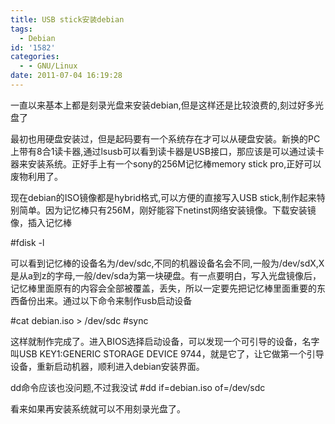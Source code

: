 ```yaml
---
title: USB stick安装debian
tags:
  - Debian
id: '1582'
categories:
  - - GNU/Linux
date: 2011-07-04 16:19:28
---
```


一直以来基本上都是刻录光盘来安装debian,但是这样还是比较浪费的,刻过好多光盘了
<!-- more -->
最初也用硬盘安装过，但是起码要有一个系统存在才可以从硬盘安装。新换的PC上带有8合1读卡器,通过lsusb可以看到读卡器是USB接口，那应该是可以通过读卡器来安装系统。正好手上有一个sony的256M记忆棒memory stick pro,正好可以废物利用了。

现在debian的ISO镜像都是hybrid格式,可以方便的直接写入USB stick,制作起来特别简单。因为记忆棒只有256M，刚好能容下netinst网络安装镜像。下载安装镜像，插入记忆棒

#fdisk -l

可以看到记忆棒的设备名为/dev/sdc,不同的机器设备名会不同,一般为/dev/sdX,X是从a到z的字母,一般/dev/sda为第一块硬盘。有一点要明白，写入光盘镜像后，记忆棒里面原有的内容会全部被覆盖，丢失，所以一定要先把记忆棒里面重要的东西备份出来。通过以下命令来制作usb启动设备

#cat debian.iso > /dev/sdc 
#sync

这样就制作完成了。进入BIOS选择启动设备，可以发现一个可引导的设备，名字叫USB KEY1:GENERIC STORAGE DEVICE 9744，就是它了，让它做第一个引导设备，重新启动机器，顺利进入debian安装界面。

dd命令应该也没问题,不过我没试
#dd if=debian.iso of=/dev/sdc

看来如果再安装系统就可以不用刻录光盘了。